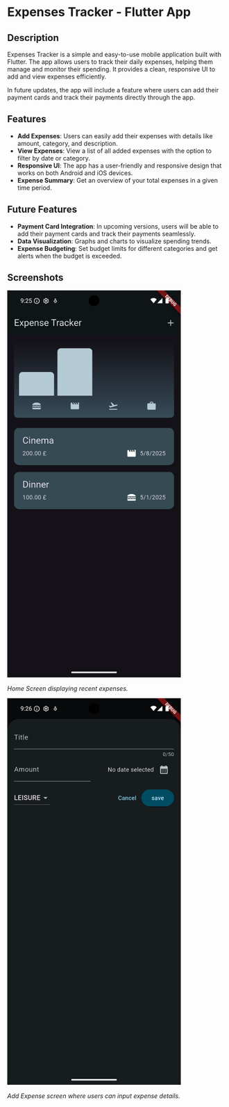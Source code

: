# Expenses Tracker - Flutter App

## Description

Expenses Tracker is a simple and easy-to-use mobile application built with Flutter. The app allows users to track their daily expenses, helping them manage and monitor their spending. It provides a clean, responsive UI to add and view expenses efficiently.

In future updates, the app will include a feature where users can add their payment cards and track their payments directly through the app.

## Features

- **Add Expenses**: Users can easily add their expenses with details like amount, category, and description.
- **View Expenses**: View a list of all added expenses with the option to filter by date or category.
- **Responsive UI**: The app has a user-friendly and responsive design that works on both Android and iOS devices.
- **Expense Summary**: Get an overview of your total expenses in a given time period.

## Future Features

- **Payment Card Integration**: In upcoming versions, users will be able to add their payment cards and track their payments seamlessly.
- **Data Visualization**: Graphs and charts to visualize spending trends.
- **Expense Budgeting**: Set budget limits for different categories and get alerts when the budget is exceeded.

## Screenshots
<img src="assets/screen_shots/home_screen.png" alt="Home Screen" width="400"/>

*Home Screen displaying recent expenses.*

<img src="assets/screen_shots/add_expense.png" alt="Add Expense Screen" width="400"/>

*Add Expense screen where users can input expense details.*


